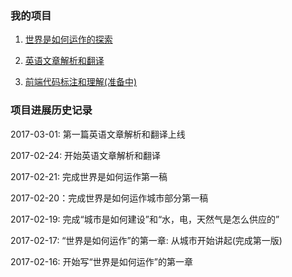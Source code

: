 ### 我的项目

1. <a href="/world/">世界是如何运作的探索</a>

2. <a href="/English/">英语文章解析和翻译</a>

3. <a href="/webui/">前端代码标注和理解(准备中)</a>

### 项目进展历史记录

2017-03-01: 第一篇英语文章解析和翻译上线

2017-02-24: 开始英语文章解析和翻译

2017-02-21: 完成世界是如何运作第一稿

2017-02-20：完成世界是如何运作城市部分第一稿

2017-02-19: 完成“城市是如何建设”和“水，电，天然气是怎么供应的”

2017-02-17: “世界是如何运作”的第一章: 从城市开始讲起(完成第一版)

2017-02-16: 开始写“世界是如何运作”的第一章
